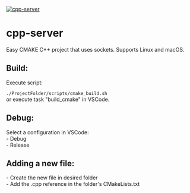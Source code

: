 [![cpp-server](https://github.com/mortinger91/cpp-server/actions/workflows/cmake.yml/badge.svg?branch=master)](https://github.com/mortinger91/cpp-server/actions/workflows/cmake.yml)

<h1>cpp-server</h1>
Easy CMAKE C++ project that uses sockets. Supports Linux and macOS.
<h2>Build:</h2>
Execute script:

```./ProjectFolder/scripts/cmake_build.sh```<br>
or execute task "build_cmake" in VSCode.
<h2>Debug:</h2>
Select a configuration in VSCode:<br>
- Debug<br>
- Release
<h2>Adding a new file:</h2>
- Create the new file in desired folder<br>
- Add the .cpp reference in the folder's CMakeLists.txt
